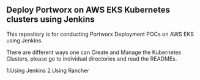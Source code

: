 ## Deploy Portworx on AWS EKS Kubernetes clusters using Jenkins

This repository is for conducting Portworx Deployment POCs on AWS EKS using Jenkins.

There are different ways one can Create and Manage the Kubernetes Clusters, please go to individual directories and read the READMEs.

1.Using Jenkins
2.Using Rancher